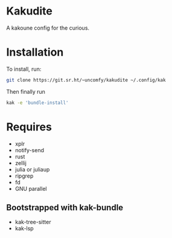 # Kakudite

A kakoune config for the curious. 

# Installation

To install, run:

```bash
git clone https://git.sr.ht/~uncomfy/kakudite ~/.config/kak
```

Then finally run

```bash
kak -e 'bundle-install'
```

# Requires

- xplr
- notify-send
- rust
- zellij
- julia or juliaup
- ripgrep
- fd
- GNU parallel

## Bootstrapped with kak-bundle
- kak-tree-sitter
- kak-lsp
